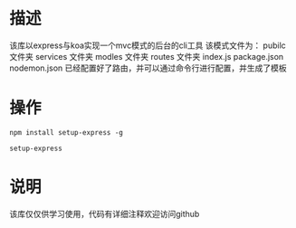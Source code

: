 # 描述
该库以express与koa实现一个mvc模式的后台的cli工具
该模式文件为：
pubilc 文件夹
services 文件夹
modles 文件夹
routes 文件夹
index.js
package.json
nodemon.json
已经配置好了路由，并可以通过命令行进行配置，并生成了模板
# 操作
```
npm install setup-express -g

setup-express
```

# 说明
该库仅仅供学习使用，代码有详细注释欢迎访问github